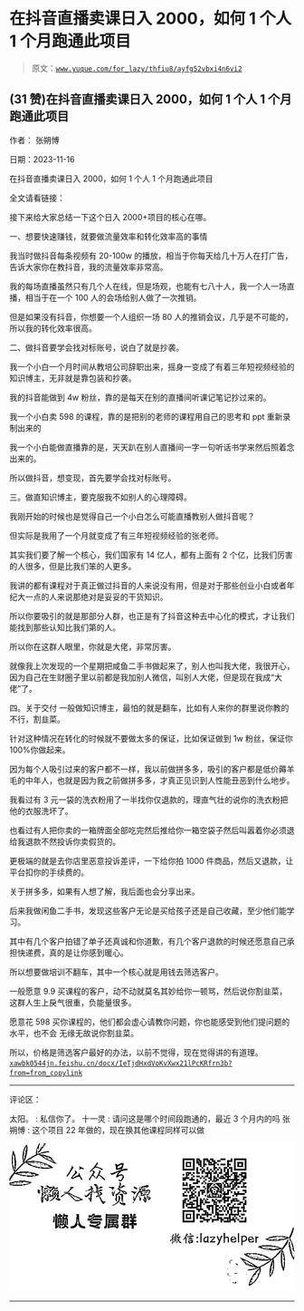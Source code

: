 # 在抖音直播卖课日入 2000，如何 1 个人 1 个月跑通此项目

> 原文：[`www.yuque.com/for_lazy/thfiu8/ayfg52vbxi4n6vi2`](https://www.yuque.com/for_lazy/thfiu8/ayfg52vbxi4n6vi2)

## (31 赞)在抖音直播卖课日入 2000，如何 1 个人 1 个月跑通此项目

作者： 张朔愽

日期：2023-11-16

在抖音直播卖课日入 2000，如何 1 个人 1 个月跑通此项目

全文请看链接：

接下来给大家总结一下这个日入 2000+项目的核心在哪。

一、想要快速赚钱，就要做流量效率和转化效率高的事情

我当时做抖音每条视频有 20-100w 的播放，相当于你每天给几十万人在打广告，告诉大家你在教抖音，我的流量效率非常高。

我的每场直播虽然只有几个人在线，但是场观，也能有七八十人，我一个人一场直播，相当于在一个 100 人的会场给别人做了一次推销。

但是如果没有抖音，你想要一个人组织一场 80 人的推销会议，几乎是不可能的，所以我的转化效率很高。

二、做抖音要学会找对标账号，说白了就是抄袭。

我一个小白一个月时间从教培公司辞职出来，摇身一变成了有着三年短视频经验的知识博主，无非就是靠包装和抄袭。

我的抖音能做到 4w 粉丝，靠的是每天在别的直播间听课记笔记抄过来的。

我一个小白卖 598 的课程，靠的是把别的老师的课程用自己的思考和 ppt 重新录制出来的

我一个小白能做直播靠的是，天天趴在别人直播间一字一句听话书学来然后照着念出来的。

所以做抖音，想变现，首先要学会找对标账号。

三。做直知识博主，要克服我不如别人的心理障碍。

我刚开始的时候也是觉得自己一个小白怎么可能直播教别人做抖音呢？

但实际是我用了一个月就变成了有三年短视频经验的张老师。

其实我们要了解一个核心，我们国家有 14 亿人，都有上面有 2 个亿，比我们厉害的人很多，但是比我们笨的人更多。

我讲的都有课程对于真正做过抖音的人来说没有用，但是对于那些创业小白或者年纪大一点的人来说那绝对是妥妥的干货知识。

所以你要吸引的就是那部分人群，也正是有了抖音这种去中心化的模式，才让我们能找到那些认知比我们第的人。

所以你在这群人眼里，你就是大佬，非常厉害。

就像我上次发现的一个星期把咸鱼二手书做起来了，别人也叫我大佬，我很开心，因为自己在生财圈子里以前都是我加别人微信，叫别人大佬，但是现在我成“大佬”了。

四。关于交付
一般做知识博主，最怕的就是翻车，比如有人来你的群里说你教的不行，割韭菜。

针对这种情况在转化的时候就不要做太多的保证，比如保证做到 1w 粉丝，保证你 100%你做起来。

因为每个人吸引过来的客户都不一样，我以前做拼多多，吸引的客户都是低价薅羊毛的中年人，也就是因为我之前做拼多多，才真正见识到人性能丑恶到什么地步。

我看过有 3 元一袋的洗衣粉用了一半找你仅退款的，理直气壮的说你的洗衣粉把他的衣服洗坏了。

也看过有人把你卖的一箱牌面全部吃完然后推给你一箱空袋子然后叫嚣着你必须退给我退款不然投诉你卖假货的。

更极端的就是去你店里恶意投诉差评，一下给你拍 1000 件商品，然后又退款，让平台扣你的手续费的。

关于拼多多，如果有人想了解，我后面也会分享出来。

后来我做闲鱼二手书，发现这些客户无论是买给孩子还是自己收藏，至少他们能学习。

其中有几个客户拍错了单子还真诚和你道歉，有几个客户退款的时候还愿意自己承担快递费，真的是让你感到暖心。

所以想要做培训不翻车，其中一个核心就是用钱去筛选客户。

一般愿意 9.9 买课程的客户，动不动就莫名其妙给你一顿骂，然后说你割韭菜，这群人生上戾气很重，负能量很多。

愿意花 598 买你课程的，他们都会虚心请教你问题，你也能感受到他们提问题的水平，也不会 无缘无故说你割韭菜。

所以，价格是筛选客户最好的办法，以前不觉得，现在觉得讲的有道理。[`xawbk0544jn.feishu.cn/docx/IeTjdHxdVoKvXwx21lPcKRfrn3b?from=from_copylink`](https://xawbk0544jn.feishu.cn/docx/IeTjdHxdVoKvXwx21lPcKRfrn3b?from=from_copylink)

* * *

评论区：

太阳。 : 私信你了。
十一灵 : 请问这是哪个时间段跑通的，最近 3 个月内的吗
张朔愽 : 这个项目 22 年做的，现在换其他课程同样可以做

![](img/1c37d505930596d12a88ab23e11aa07a.png)

* * *